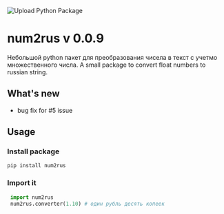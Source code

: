 ![Upload Python Package](https://github.com/terean-dspd/numbers-2-rus/workflows/Upload%20Python%20Package/badge.svg)
# num2rus v 0.0.9

Небольшой python пакет для преобразования чисела в текст с учетмо множественного числа. 
A small package to convert float numbers to russian string.

## What's new
- bug fix for #5 issue

## Usage

### Install package

`pip install num2rus`

### Import it

```python
 import num2rus
 num2rus.converter(1.10) # один рубль десять копеек
```
